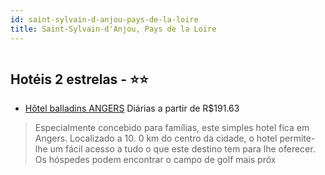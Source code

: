 ```yaml
---
id: saint-sylvain-d-anjou-pays-de-la-loire
title: Saint-Sylvain-d'Anjou, Pays de la Loire
---
```


<center><img src="http://photos.hotelbeds.com/giata/37/377518/377518a_hb_a_001.jpg" alt="" /></center>


## Hotéis 2 estrelas - ⭐️⭐️

-    [Hôtel balladins ANGERS](https://www.hurb.com/hoteis/saint-sylvain-d-anjou/hotel-balladins-angers-JNP-JP957713?cmp=18055) Diárias a partir de R$191.63
   > Especialmente concebido para famílias, este simples hotel fica em Angers. Localizado a 10. 0 km do centro da cidade, o hotel permite-lhe um fácil acesso a tudo o que este destino tem para lhe oferecer. Os hóspedes podem encontrar o campo de golf mais próx
